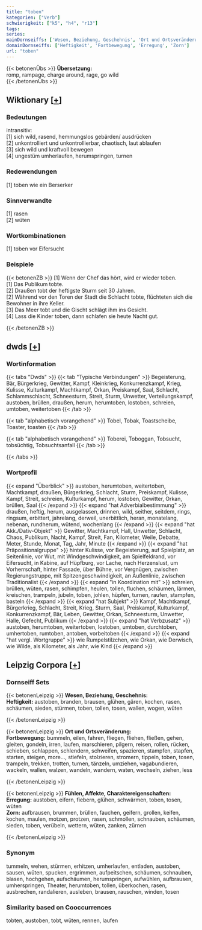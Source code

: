 ```yaml
---
title: "toben"
kategorien: ["Verb"]
schwierigkeit: ["k5", "h4", "r13"]
tags:
series:
mainDornseiffs: ['Wesen, Beziehung, Geschehnis', 'Ort und Ortsveränderung', 'Fühlen, Affekte, Charaktereigenschaften']
domainDornseiffs: ['Heftigkeit', 'Fortbewegung', 'Erregung', 'Zorn']
url: "toben"
---
```


{{< betonenÜbs >}}
**Übersetzung:**  
romp, rampage, charge around, rage, go wild  
{{< /betonenÜbs >}}

## Wiktionary [[+](https://de.wiktionary.org/wiki/toben)]

### Bedeutungen
intransitiv:  
[1] sich wild, rasend, hemmungslos gebärden/ ausdrücken  
[2] unkontrolliert und unkontrollierbar, chaotisch, laut ablaufen  
[3] sich wild und kraftvoll bewegen  
[4] ungestüm umherlaufen, herumspringen, turnen  

### Redewendungen
[1] toben wie ein Berserker  

### Sinnverwandte
[1] rasen  
[2] wüten  

### Wortkombinationen
[1] toben vor Eifersucht  

### Beispiele
{{< betonenZB >}}
[1] Wenn der Chef das hört, wird er wieder toben.  
[1] Das Publikum tobte.  
[2] Draußen tobt der heftigste Sturm seit 30 Jahren.  
[2] Während vor den Toren der Stadt die Schlacht tobte, flüchteten sich die Bewohner in ihre Keller.  
[3] Das Meer tobt und die Gischt schlägt ihm ins Gesicht.  
[4] Lass die Kinder toben, dann schlafen sie heute Nacht gut.  

{{< /betonenZB >}}


## dwds [[+](https://www.dwds.de/wb/toben)]

### Wortinformation
{{< tabs "Dwds" >}}
{{< tab "Typische Verbindungen" >}}
Begeisterung, Bär, Bürgerkrieg, Gewitter, Kampf, Kleinkrieg, Konkurrenzkampf, Krieg, Kulisse, Kulturkampf, Machtkampf, Orkan, Preiskampf, Saal, Schlacht, Schlammschlacht, Schneesturm, Streit, Sturm, Unwetter, Verteilungskampf, austoben, brüllen, draußen, herum, herumtoben, lostoben, schreien, umtoben, weitertoben
{{< /tab >}}

{{< tab "alphabetisch vorangehend" >}}
Tobel, Tobak, Toastscheibe, Toaster, toasten
{{< /tab >}}

{{< tab "alphabetisch vorangehend" >}}
Toberei, Toboggan, Tobsucht, tobsüchtig, Tobsuchtsanfall
{{< /tab >}}

{{< /tabs >}}

### Wortprofil
{{< expand "Überblick" >}} austoben, herumtoben, weitertoben, Machtkampf, draußen, Bürgerkrieg, Schlacht, Sturm, Preiskampf, Kulisse, Kampf, Streit, schreien, Kulturkampf, herum, lostoben, Gewitter, Orkan, brüllen, Saal {{< /expand >}}
{{< expand "hat Adverbialbestimmung" >}} draußen, heftig, herum, ausgelassen, drinnen, wild, seither, seitdem, rings, ringsum, erbittert, jahrelang, derweil, unerbittlich, heran, monatelang, nebenan, rundherum, wütend, wochenlang {{< /expand >}}
{{< expand "hat Akk./Dativ-Objekt" >}} Gewitter, Machtkampf, Hall, Unwetter, Schlacht, Chaos, Publikum, Nacht, Kampf, Streit, Fan, Kilometer, Weile, Debatte, Meter, Stunde, Monat, Tag, Jahr, Minute {{< /expand >}}
{{< expand "hat Präpositionalgruppe" >}} hinter Kulisse, vor Begeisterung, auf Spielplatz, an Seitenlinie, vor Wut, mit Windgeschwindigkeit, am Spielfeldrand, vor Eifersucht, in Kabine, auf Hüpfburg, vor Lache, nach Herzenslust, um Vorherrschaft, hinter Fassade, über Bühne, vor Vergnügen, zwischen Regierungstruppe, mit Spitzengeschwindigkeit, an Außenlinie, zwischen Traditionalist {{< /expand >}}
{{< expand "in Koordination mit" >}} schreien, brüllen, wüten, rasen, schimpfen, heulen, tollen, fluchen, schäumen, lärmen, kreischen, trampeln, jubeln, toben, johlen, hüpfen, turnen, raufen, stampfen, basteln {{< /expand >}}
{{< expand "hat Subjekt" >}} Kampf, Machtkampf, Bürgerkrieg, Schlacht, Streit, Krieg, Sturm, Saal, Preiskampf, Kulturkampf, Konkurrenzkampf, Bär, Leben, Gewitter, Orkan, Schneesturm, Unwetter, Halle, Gefecht, Publikum {{< /expand >}}
{{< expand "hat Verbzusatz" >}} austoben, herumtoben, weitertoben, lostoben, umtoben, durchtoben, umhertoben, rumtoben, antoben, vorbeitoben {{< /expand >}}
{{< expand "hat vergl. Wortgruppe" >}} wie Rumpelstilzchen, wie Orkan, wie Derwisch, wie Wilde, als Kilometer, als Jahr, wie Kind {{< /expand >}}

## Leipzig Corpora [[+](https://corpora.uni-leipzig.de/en/res?word=toben&corpusId=deu_newscrawl-public_2018)]

### Dornseiff Sets
{{< betonenLeipzig >}}
**Wesen, Beziehung, Geschehnis:**  
**Heftigkeit:** austoben, branden, brausen, glühen, gären, kochen, rasen, schäumen, sieden, stürmen, toben, tollen, tosen, wallen, wogen, wüten  

{{< /betonenLeipzig >}}


{{< betonenLeipzig >}}
**Ort und Ortsveränderung:**  
**Fortbewegung:** bummeln, eilen, fahren, fliegen, fliehen, fließen, gehen, gleiten, gondeln, irren, laufen, marschieren, pilgern, reisen, rollen, rücken, schieben, schlappen, schlendern, schweifen, spazieren, stampfen, stapfen, starten, steigen, more..., stiefeln, stolzieren, stromern, tippeln, toben, tosen, trampeln, trekken, trotten, turnen, tänzeln, umziehen, vagabundieren, wackeln, wallen, walzen, wandeln, wandern, waten, wechseln, ziehen, less  

{{< /betonenLeipzig >}}


{{< betonenLeipzig >}}
**Fühlen, Affekte, Charaktereigenschaften:**  
**Erregung:** austoben, eifern, fiebern, glühen, schwärmen, toben, tosen, wüten  
**Zorn:** aufbrausen, brummen, brüllen, fauchen, geifern, grollen, keifen, kochen, maulen, motzen, protzen, rasen, schmollen, schnauben, schäumen, sieden, toben, verübeln, wettern, wüten, zanken, zürnen  

{{< /betonenLeipzig >}}

### Synonym
tummeln, wehen, stürmen, erhitzen, umherlaufen, entladen, austoben, sausen, wüten, spucken, ergrimmen, aufpeitschen, schäumen, schnauben, blasen, hochgehen, aufschäumen, herumspringen, aufwühlen, aufbrausen, umherspringen, Theater, herumtoben, tollen, überkochen, rasen, ausbrechen, randalieren, ausleben, brausen, rauschen, winden, tosen


### Similarity based on Cooccurrences
tobten, austoben, tobt, wüten, rennen, laufen

